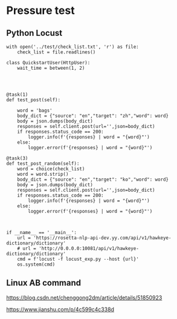 # Pressure test

## Python Locust

    with open('../test/check_list.txt', 'r') as file:
        check_list = file.readlines()
    
    class QuickstartUser(HttpUser):
        wait_time = between(1, 2)




    @task(1)
    def test_post(self):

        word = 'bags'
        body_dict = {"source": "en","target": "zh","word": word}
        body = json.dumps(body_dict)
        responses = self.client.post(url='',json=body_dict)
        if responses.status_code == 200:
            logger.info(f'{responses} | word = "{word}"')
        else:
            logger.error(f'{responses} | word = "{word}"')

    @task(3)
    def test_post_random(self):
        word = choice(check_list)
        word = word.strip()
        body_dict = {"source": "en","target": "ko","word": word}
        body = json.dumps(body_dict)
        responses = self.client.post(url='',json=body_dict)
        if responses.status_code == 200:
            logger.info(f'{responses} | word = "{word}"')
        else:
            logger.error(f'{responses} | word = "{word}"')



    if __name__ == '__main__':
        url = 'https://rosetta-nlp-api-dev.yy.com/api/v1/hawkeye-dictionary/dictionary'
        # url = 'http://0.0.0.0:10081/api/v1/hawkeye-dictionary/dictionary'
        cmd = f'locust -f locust_exp.py --host {url}'
        os.system(cmd)

## Linux AB command

https://blog.csdn.net/chenggong2dm/article/details/51850923

https://www.jianshu.com/p/4c599c4c338d